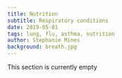 ```yaml
---
title: Nutrition
subtitle: Respiratory conditions
date: 2019-05-01
tags: lung, flu, asthma, nutrition
author: Stephanie Mines
background: breath.jpg
---
```


This section is currently empty
